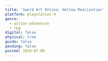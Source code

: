 ```yaml
---
title: 'Sword Art Online: Hollow Realization'
platform: playstation-4
genre:
  - action-adventure
  - rpg
digital: false
physical: true
guide: false
pending: false
posted: 2019-07-08
---
```


